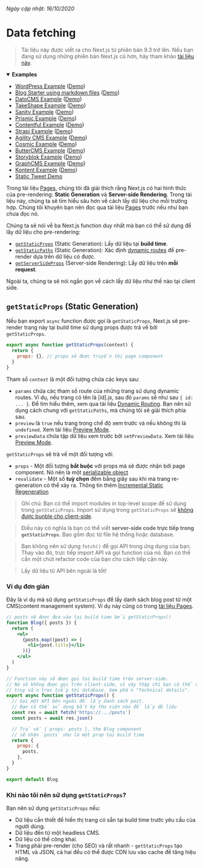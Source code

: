###### Ngày cập nhật: 16/10/2020
# Data fetching

>Tài liệu này được viết ra cho Next.js từ phiên bản 9.3 trở lên. Nếu bạn đang sử dụng những phiên bản Next.js cũ hơn, hãy tham khảo [tài liệu này](https://nextjs.org/docs/tag/v9.2.2/basic-features/pages).

<details open>
  <summary><b>Examples</b></summary>
  <ul>
    <li><a href="https://github.com/vercel/next.js/tree/canary/examples/cms-wordpress">WordPress Example</a> (<a href="https://next-blog-wordpress.now.sh">Demo</a>)</li>
    <li><a href="https://github.com/vercel/next.js/tree/canary/examples/blog-starter">Blog Starter using markdown files</a> (<a href="https://next-blog-starter.now.sh/">Demo</a>)</li>
    <li><a href="https://github.com/vercel/next.js/tree/canary/examples/cms-datocms">DatoCMS Example</a> (<a href="https://next-blog-datocms.now.sh/">Demo</a>)</li>
    <li><a href="https://github.com/vercel/next.js/tree/canary/examples/cms-takeshape">TakeShape Example</a> (<a href="https://next-blog-takeshape.now.sh/">Demo</a>)</li>
    <li><a href="https://github.com/vercel/next.js/tree/canary/examples/cms-sanity">Sanity Example</a> (<a href="https://next-blog-sanity.now.sh/">Demo</a>)</li>
    <li><a href="https://github.com/vercel/next.js/tree/canary/examples/cms-prismic">Prismic Example</a> (<a href="https://next-blog-prismic.now.sh/">Demo</a>)</li>
    <li><a href="https://github.com/vercel/next.js/tree/canary/examples/cms-contentful">Contentful Example</a> (<a href="https://next-blog-contentful.now.sh/">Demo</a>)</li>
    <li><a href="https://github.com/vercel/next.js/tree/canary/examples/cms-strapi">Strapi Example</a> (<a href="https://next-blog-strapi.now.sh/">Demo</a>)</li>
    <li><a href="https://github.com/vercel/next.js/tree/canary/examples/cms-agilitycms">Agility CMS Example</a> (<a href="https://next-blog-agilitycms.now.sh/">Demo</a>)</li>
    <li><a href="https://github.com/vercel/next.js/tree/canary/examples/cms-cosmic">Cosmic Example</a> (<a href="https://next-blog-cosmic.now.sh/">Demo</a>)</li>
    <li><a href="https://github.com/vercel/next.js/tree/canary/examples/cms-buttercms">ButterCMS Example</a> (<a href="https://next-blog-buttercms.now.sh/">Demo</a>)</li>
    <li><a href="https://github.com/vercel/next.js/tree/canary/examples/cms-storyblok">Storyblok Example</a> (<a href="https://next-blog-storyblok.now.sh/">Demo</a>)</li>
    <li><a href="https://github.com/vercel/next.js/tree/canary/examples/cms-graphcms">GraphCMS Example</a> (<a href="https://next-blog-graphcms.now.sh/">Demo</a>)</li>
    <li><a href="https://github.com/vercel/next.js/tree/canary/examples/cms-kontent">Kontent Example</a> (<a href="https://next-blog-kontent.vercel.app/">Demo</a>)</li>
    <li><a href="https://static-tweet.now.sh/">Static Tweet Demo</a></li>
  </ul>
</details>

Trong tài liệu [Pages](https://github.com/vercel/next.js/blob/canary/docs/basic-features/pages.md), chúng tôi đã giải thích rằng Next.js có hai hình thức của pre-rendering: **Static Generation** và **Server-side Rendering**. Trong tài liệu này, chúng ta sẽ tìm hiểu sâu hơn về cách lấy dữ liệu cho mỗi trường hợp. Chúng tôi khuyên bạn nên đọc qua tài liệu [Pages](https://github.com/vercel/next.js/blob/canary/docs/basic-features/pages.md) trước nếu như bạn chưa đọc nó.

Chúng ta sẽ nói về ba Next.js function duy nhất mà bạn có thể sử dụng để lấy dữ liệu cho pre-rendering:

- [`getStaticProps`](#getstaticprops-static-generation) (Static Generation): Lấy dữ liệu tại **build time**.
- [`getStaticPaths`](#getstaticpaths-static-generation) (Static Generation): Xác định [dynamic routes](/docs/routing/dynamic-routes.md) để pre-render dựa trên dữ liệu có được.
- [`getServerSideProps`](#getserversideprops-server-side-rendering) (Server-side Rendering): Lấy dữ liệu trên **mỗi request**.
  
Ngoài ta, chúng ta sẽ nói ngắn gọn về cách lấy dữ liệu như thế nào tại client side.

## `getStaticProps` (Static Generation)

Nếu bạn export `async` function được gọi là `getStaticProps`, Next.js sẽ pre-render trang này tại build time sử dụng props được trả về bởi `getStaticProps`.

```jsx
export async function getStaticProps(context) {
  return {
    props: {}, // props sẽ được truyền tới page component
  }
}
```

Tham số `context` là một đối tượng chứa các keys sau:
- `params` chứa các tham số route của những trang sử dụng dynamic routes. Ví dụ, nếu trang có tên là [id].js, sau đó `params` sẽ như sau `{ id: ... }`. Để tìm hiểu thêm, xem qua tài liệu [Dynamic Routing](https://github.com/vercel/next.js/blob/canary/docs/routing/dynamic-routes.md). Bạn nên sử dụng cách chung với `getStaticPaths`, mà chúng tôi sẽ giải thích phía sau.
- `preview` là `true` nếu trang trong chế độ xem trước và nếu không thì là `undefined`. Xem tài liệu [Preview Mode](https://github.com/vercel/next.js/blob/canary/docs/advanced-features/preview-mode.md).
- `previewData` chứa tập dữ liệu xem trước bởi `setPreviewData`. Xem tài liệu [Preview Mode](https://github.com/vercel/next.js/blob/canary/docs/advanced-features/preview-mode.md).

`getStaticProps` sẽ trả về một đối tượng với:
- `props` - Một đối tượng **bắt buộc** với props mà sẽ được nhận bởi page component. Nó nên là một [serializable object](https://en.wikipedia.org/wiki/Serialization)
- `revalidate` - Một số **tuỳ chọn** đếm bằng giây sau khi mà trang re-generation có thể xảy ra. Thông tin thêm [Incremental Static Regeneration](https://github.com/vercel/next.js/blob/canary/docs/basic-features/data-fetching.md#incremental-static-regeneration)

> Ghi chú: Bạn có thể import modules in top-level scope để sử dụng trong `getStaticProps`. Import sử dụng trong `getStaticProps` sẽ [không được bunble cho client-side](https://nextjs.org/docs/basic-features/data-fetching#write-server-side-code-directly). 

> Điều này có nghĩa là bạn có thể viết **server-side code trực tiếp trong `getStaticProps`**. Bao gồm đọc từ file hệ thống hoặc database.

> Bạn không nên sử dụng `fetch()` để gọi API trong ứng dụng của bạn. Thay vào đó, trực tiếp import API và gọi function của nó. Bạn có thể cần một chút refactor code của bạn cho cách tiếp cận này.

> Lấy dữ liệu từ API bên ngoài là tốt!

### Ví dụ đơn giản

Đây là ví dụ mà sử dụng `getStaticProps` để lấy danh sách blog post từ một CMS(content management system). Ví dụ này cũng có trong [tài liệu Pages](https://github.com/vercel/next.js/blob/canary/docs/basic-features/pages.md).

```jsx
// posts sẽ được đưa vào tại build time bởi getStaticProps()
function Blog({ posts }) {
  return (
    <ul>
      {posts.map((post) => (
        <li>{post.title}</li>
      ))}
    </ul>
  )
}

// Function này sẽ được gọi tại build time trên server-side.
// Nó sẽ không được gọi trên client-side, vì vậy thập chí bạn có thể viết
// truy vấn trực tiếp tới database. Xem phần "Technical details".
export async function getStaticProps() {
  // Gọi một API bên ngoài để lấy danh sách post.
  // Bạn có thể sử dụng bất kỳ thư viện nào để lấy dữ liệu
  const res = await fetch('https://.../posts')
  const posts = await res.json()

  // Trả về { props: posts }, the Blog component
  // sẽ nhận `posts` như là một prop tại build time
  return {
    props: {
      posts,
    },
  }
}

export default Blog
```

### Khi nào tôi nên sử dụng `getStaticProps`?

Bạn nên sử dụng `getStaticProps` nếu:
- Dữ liệu cần thiết để hiển thị trang có sẵn tại build time trước yêu cầu của người dùng.
- Dữ liệu đến từ một headless CMS.
- Dữ liệu có thể công khai.
- Trang phải pre-render (cho SEO) và rất nhanh - `getStaticProps` tạo HTML và JSON, cả hai đều có thể được CDN lưu vào cache để tăng hiệu năng.
